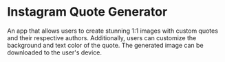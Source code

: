 # Instagram Quote Generator

An app that allows users to create stunning 1:1 images with custom quotes and their respective authors. Additionally, users can customize the background and text color of the quote. The generated image can be downloaded to the user's device.
